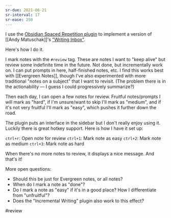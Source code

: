 ```yaml
---
sr-due: 2021-06-21
sr-interval: 17
sr-ease: 250
---
```


I use the [Obsidian Spaced Repetition plugin](https://github.com/st3v3nmw/obsidian-spaced-repetition) to implement a version of [[Andy Matuschak]]'s ["Writing Inbox"](https://notes.andymatuschak.org/A_writing_inbox_for_transient_and_incomplete_notes).

Here's how I do it.

I mark notes with the `#review` tag. These are notes I want to "keep alive" but review some indefinite time in the future. Not done, but incrementally work on. I can put prompts in here, half-finished notes, etc. I find this works best with [[Evergreen Notes]], though I've also experimented with more traditional "notes on a subject" that I want to revisit. (The problem there is in the actionability — I guess I could progressively summarize?)

Then each day, I can open a few notes for review. Fruitful notes/prompts I will mark as "hard", if I'm unsure/want to skip I'll mark as "medium", and if it's not very fruitful I'll mark as "easy", which pushes it further down the road.

The plugin puts an interface in the sidebar but I don't really enjoy using it. Luckily there is great hotkey support. Here is how I have it set up:

`ctrl+r`: Open note for review
`ctrl+1`: Mark note as easy
`ctrl+2`: Mark note as medium
`ctrl+3`: Mark note as hard

When there's no more notes to review, it displays a nice message. And that's it!


More open questions:

- Should this be just for Evergreen notes, or all notes?
- When do I mark a note as "done"?
- Do I mark a note as "easy" if it's in a good place? How I differentiate from "unfruitful"? 
- Does the "Incremental Writing" plugin also work to this effect?


#review 